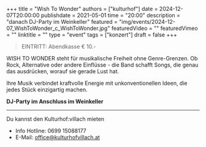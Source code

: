 +++
title = "Wish To Wonder"
authors = ["kulturhof"]
date = 2024-12-07T20:00:00
publishdate = 2021-05-01
time = "20:00"
description = "danach DJ-Party im Weinkeller"
featured = "img/events/2024-12-07_WishToWonder_c_WishToWonder.jpg"
featuredVideo = ""
featuredVimeo = ""
linktitle = ""
type = "event"
tags = ["konzert"]
draft = false
+++


>EINTRITT: Abendkasse € 10.- 

WISH TO WONDER steht für musikalische Freiheit ohne Genre-Grenzen. Ob Rock, Alternative oder andere Einflüsse - die Band schafft Songs, die genau das ausdrücken, worauf sie gerade Lust hat.

Ihre Musik verbindet kraftvolle Energie mit unkonventionellen Ideen, die jedes Stück einzigartig machen.

**DJ-Party im Anschluss im Weinkeller**

_________________________________________
Du kannst den Kulturhof:villach mieten
- Info Hotline: 0699 15088177 
- E-Mail: office@kulturhofvillach.at

